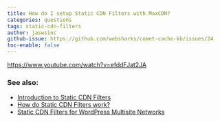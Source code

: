 ```yaml
---
title: How do I setup Static CDN Filters with MaxCDN?
categories: questions
tags: static-cdn-filters
author: jaswsinc
github-issue: https://github.com/websharks/comet-cache-kb/issues/24
toc-enable: false
---
```

https://www.youtube.com/watch?v=efddFJat2JA

### See also:

- [Introduction to Static CDN Filters](http://cometcache.com/kb-article/introduction-to-static-cdn-filters/)
- [How do Static CDN Filters work?](http://cometcache.com/kb-article/how-do-static-cdn-filters-work/)
- [Static CDN Filters for WordPress Multisite Networks](http://cometcache.com/kb-article/static-cdn-filters-for-wordpress-multisite-networks/)
